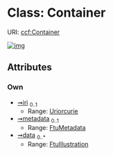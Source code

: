 
# Class: Container




URI: [ccf:Container](http://purl.org/ccf/Container)


[![img](https://yuml.me/diagram/nofunky;dir:TB/class/[FtuMetadata],[FtuIllustration],[FtuIllustration]<data%200..*-++[Container&#124;iri:uriorcurie%20%3F],[FtuMetadata]<metadata%200..1-++[Container])](https://yuml.me/diagram/nofunky;dir:TB/class/[FtuMetadata],[FtuIllustration],[FtuIllustration]<data%200..*-++[Container&#124;iri:uriorcurie%20%3F],[FtuMetadata]<metadata%200..1-++[Container])

## Attributes


### Own

 * [➞iri](container__iri.md)  <sub>0..1</sub>
     * Range: [Uriorcurie](types/Uriorcurie.md)
 * [➞metadata](container__metadata.md)  <sub>0..1</sub>
     * Range: [FtuMetadata](FtuMetadata.md)
 * [➞data](container__data.md)  <sub>0..\*</sub>
     * Range: [FtuIllustration](FtuIllustration.md)
